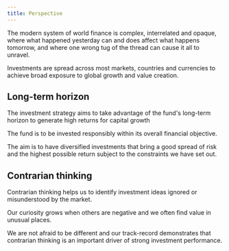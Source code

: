 ```yaml
---
title: Perspective
---
```


The modern system of world finance is complex, interrelated and opaque, where what happened yesterday can and does affect what happens tomorrow, and where one wrong tug of the thread can cause it all to unravel.

Investments are spread across most markets, countries and currencies to achieve broad exposure to global growth and value creation.

## Long-term horizon
The investment strategy aims to take advantage of the fund's long-term horizon to generate high returns for capital growth

The fund is to be invested responsibly within its overall financial objective.

The aim is to have diversified investments that bring a good spread of risk and the highest possible return subject to the constraints we have set out.

## Contrarian thinking
Contrarian thinking helps us to identify investment ideas ignored or misunderstood by the market.

Our curiosity grows when others are negative and we often find value in unusual places.

We are not afraid to be different and our track-record demonstrates that contrarian thinking is an important driver of strong investment performance.
